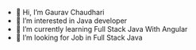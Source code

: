 - 👋 Hi, I’m Gaurav Chaudhari
- 👀 I’m interested in Java developer
- 🌱 I’m currently learning Full Stack Java With Angular
- 💞️ I’m looking for Job in Full Stack Java
<!---
- 📫 How to reach me ...
- 😄 Pronouns: ...
- ⚡ Fun fact: ...


Gauravchaudhari1/Gauravchaudhari1 is a ✨ special ✨ repository because its `README.md` (this file) appears on your GitHub profile.
You can click the Preview link to take a look at your changes.
--->
